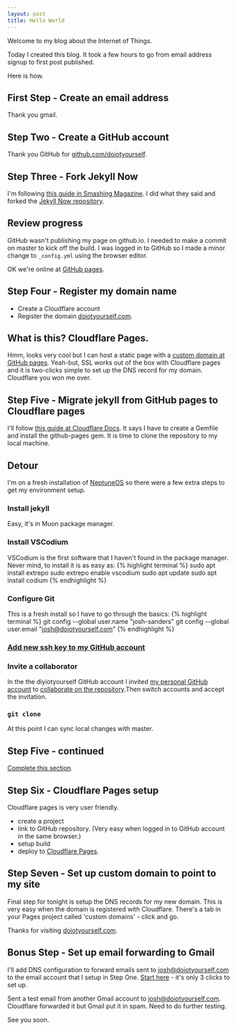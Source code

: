 ```yaml
---
layout: post
title: Hello World
---
```


Welcome to my blog about the Internet of Things. 

Today I created this blog. It took a few hours to go from email address signup to first post published. 

Here is how.

## First Step - Create an email address

Thank you gmail.


## Step Two - Create a GitHub account

Thank you GitHub for [github.com/doiotyourself](https://github.com/doiotyourself/).

## Step Three - Fork Jekyll Now

I'm following [this guide in Smashing Magazine](https://www.smashingmagazine.com/2014/08/build-blog-jekyll-github-pages/). I did what they said and forked the [Jekyll Now repository](https://github.com/barryclark/jekyll-now). 

## Review progress

GitHub wasn't publishing my page on github.io. I needed to make a commit on master to kick off the build. I was logged in to GitHub so I made a minor change to `_config.yml` using the browser editor.

OK we're online at [GitHub pages](https://doiotyourself.github.io). 

## Step Four - Register my domain name

- Create a Cloudflare account
- Register the domain [doiotyourself.com](https://doiotyourself.com).

## What is this? Cloudflare Pages. 

Hmm, looks very cool but I can host a static page with a [custom domain at GitHub pages](https://docs.github.com/en/pages/configuring-a-custom-domain-for-your-github-pages-site). Yeah-but, SSL works out of the box with Cloudflare pages and it is two-clicks simple to set up the DNS record for my domain. Cloudflare you won me over.

## Step Five - Migrate jekyll from GitHub pages to Cloudflare pages

I'll follow [this guide at Cloudflare Docs](https://developers.cloudflare.com/pages/migrations/migrating-jekyll-from-github-pages/). It says I have to create a Gemfile and install the github-pages gem. It is time to clone the repository to my local machine.

## Detour

I'm on a fresh installation of [NeptuneOS](https://neptuneos.com/) so there were a few extra steps to get my environment setup.

### Install jekyll
Easy, it's in Muon package manager.

### Install VSCodium
VSCodium is the first software that I haven't found in the package manager. Never mind, to install it is as easy as:
{% highlight terminal %}
sudo apt install extrepo
sudo extrepo enable vscodium
sudo apt update
sudo apt install codium
{% endhighlight %}

### Configure Git
This is a fresh install so I have to go through the basics:
{% highlight terminal %}
git config --global user.name "josh-sanders"
git config --global user.email "josh@doiotyourself.com"
{% endhighlight %}

### [Add new ssh key to my GitHub account](https://docs.github.com/en/authentication/connecting-to-github-with-ssh/adding-a-new-ssh-key-to-your-github-account)

### Invite a collaborator 
In the the diyiotyourself GitHub account I invited [my personal GitHub account](https://github.com/josh-sanders/) to [collaborate on the repository](https://docs.github.com/en/account-and-profile/setting-up-and-managing-your-personal-account-on-github/managing-access-to-your-personal-repositories/inviting-collaborators-to-a-personal-repository).Then switch accounts and accept the invitation. 

### `git clone` 
At this point I can sync local changes with master. 

## Step Five - continued
[Complete this section](https://developers.cloudflare.com/pages/migrations/migrating-jekyll-from-github-pages/#preparing-your-github-pages-repository).

## Step Six - Cloudflare Pages setup

Cloudflare pages is very user friendly.
- create a project
- link to GitHub repository. (Very easy when logged in to GitHub account in the same browser.)
- setup build 
- deploy to [Cloudflare Pages](https://doiotyourself.pages.dev).


## Step Seven - Set up custom domain to point to my site

Final step for tonight is setup the DNS records for my new domain. This is very easy when the domain is registered with Cloudflare. There's a tab in your Pages project called 'custom domains' - click and go.

Thanks for visiting [doiotyourself.com](https://doiotyourself.com).

## Bonus Step - Set up email forwarding to Gmail

I'll add DNS configuration to forward emails sent to <josh@doiotyourself.com> to the email account that I setup in Step One. [Start here](https://dash.cloudflare.com/?to=/:account/:zone/email/overview) - it's only 3 clicks to set up.

Sent a test email from another Gmail account to <josh@doiotyourself.com>. Cloudflare forwarded it but Gmail put it in spam. Need to do further testing.

See you soon.
